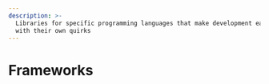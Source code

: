 ```yaml
---
description: >-
  Libraries for specific programming languages that make development easier,
  with their own quirks
---
```


# Frameworks

